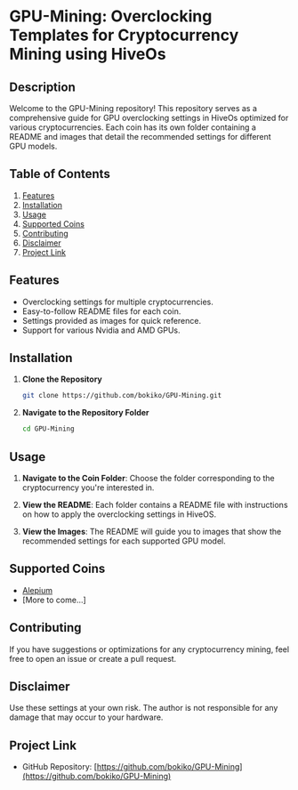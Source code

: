

# GPU-Mining: Overclocking Templates for Cryptocurrency Mining using HiveOs

## Description

Welcome to the GPU-Mining repository! This repository serves as a comprehensive guide for GPU overclocking settings in HiveOs optimized for various cryptocurrencies. Each coin has its own folder containing a README and images that detail the recommended settings for different GPU models.

## Table of Contents

1. [Features](#features)
2. [Installation](#installation)
3. [Usage](#usage)
4. [Supported Coins](#supported-coins)
5. [Contributing](#contributing)
6. [Disclaimer](#disclaimer)
7. [Project Link](#project-link)

## Features

- Overclocking settings for multiple cryptocurrencies.
- Easy-to-follow README files for each coin.
- Settings provided as images for quick reference.
- Support for various Nvidia and AMD GPUs.

## Installation

1. **Clone the Repository**
    ```bash
    git clone https://github.com/bokiko/GPU-Mining.git
    ```

2. **Navigate to the Repository Folder**
    ```bash
    cd GPU-Mining
    ```

## Usage

1. **Navigate to the Coin Folder**: Choose the folder corresponding to the cryptocurrency you're interested in.

2. **View the README**: Each folder contains a README file with instructions on how to apply the overclocking settings in HiveOS.

3. **View the Images**: The README will guide you to images that show the recommended settings for each supported GPU model.

## Supported Coins

- [Alepium](/Alepium)
- [More to come...]

## Contributing

If you have suggestions or optimizations for any cryptocurrency mining, feel free to open an issue or create a pull request.

## Disclaimer

Use these settings at your own risk. The author is not responsible for any damage that may occur to your hardware.

## Project Link

- GitHub Repository: [https://github.com/bokiko/GPU-Mining](https://github.com/bokiko/GPU-Mining)

